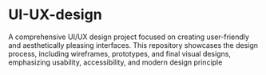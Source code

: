 # UI-UX-design
A comprehensive UI/UX design project focused on creating user-friendly and aesthetically pleasing interfaces. This repository showcases the design process, including wireframes, prototypes, and final visual designs, emphasizing usability, accessibility, and modern design principle
